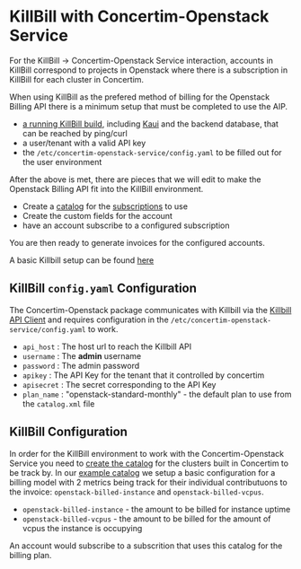 # KillBill with Concertim-Openstack Service

For the KillBill -> Concertim-Openstack Service interaction, accounts in KillBill correspond to projects in Openstack where there is a subscription in KillBill for each cluster in Concertim.

When using KillBill as the prefered method of billing for the Openstack Billing API there is a minimum setup that must be completed to use the AIP.

- [a running KillBill build](https://docs.killbill.io/latest/getting_started.html), including [Kaui](https://docs.killbill.io/latest/userguide_kaui.html) and the backend database, that can be reached by ping/curl
- a user/tenant with a valid API key
- the `/etc/concertim-openstack-service/config.yaml` to be filled out for the user environment

After the above is met, there are pieces that we will edit to make the Openstack Billing API fit into the KillBill environment.

- Create a [catalog](https://docs.killbill.io/latest/catalog-examples.html) for the [subscriptions](https://docs.killbill.io/latest/userguide_subscription.html#components-catalog) to use
- Create the custom fields for the account
- have an account subscribe to a configured subscription

You are then ready to generate invoices for the configured accounts.

A basic Killbill setup can be found [here](/docs/killbill_basic.md)

## KillBill `config.yaml` Configuration

The Concertim-Openstack package communicates with Killbill via the [Killbill API Client](https://github.com/alces-flight/killbill_fork) and requires configuration in the `/etc/concertim-openstack-service/config.yaml` to work.

- `api_host` : The host url to reach the Killbill API
- `username` : The **admin** username
- `password` : The admin password
- `apikey` : The API Key for the tenant that it controlled by concertim
- `apisecret` : The secret corresponding to the API Key
- `plan_name` : "openstack-standard-monthly" - the default plan to use from the `catalog.xml` file

## KillBill Configuration

In order for the KillBill environment to work with the Concertim-Openstack Service you need to [create the catalog](https://docs.killbill.io/latest/catalog-examples.html) for the clusters built in Concertim to be track by. In our [example catalog](/openstack_billing/billingplatforms/killbill/catalog.xml) we setup a basic configuration for a billing model with 2 metrics being track for their individual contributuons to the invoice: `openstack-billed-instance` and `openstack-billed-vcpus`.

- `openstack-billed-instance` - the amount to be billed for instance uptime
- `openstack-billed-vcpus` - the amount to be billed for the amount of vcpus the instance is occupying

An account would subscribe to a subscrition that uses this catalog for the billing plan.

